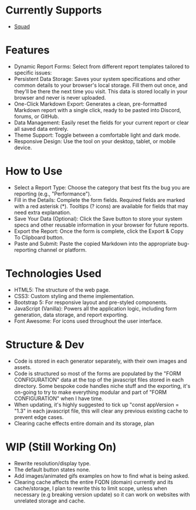 # Currently Supports
- [Squad](https://reporter.syfusion.com/squad/generator)

# Features
- Dynamic Report Forms: Select from different report templates tailored to specific issues:
- Persistent Data Storage: Saves your system specifications and other common details to your browser's local storage. Fill them out once, and they'll be there the next time you visit. This data is stored locally in your browser and never is never uploaded.
- One-Click Markdown Export: Generates a clean, pre-formatted Markdown report with a single click, ready to be pasted into Discord, forums, or GitHub.
- Data Management: Easily reset the fields for your current report or clear all saved data entirely.
- Theme Support: Toggle between a comfortable light and dark mode.
- Responsive Design: Use the tool on your desktop, tablet, or mobile device.

# How to Use
- Select a Report Type: Choose the category that best fits the bug you are reporting (e.g., "Performance").
- Fill in the Details: Complete the form fields. Required fields are marked with a red asterisk (*). Tooltips (? icons) are available for fields that may need extra explanation.
- Save Your Data (Optional): Click the Save button to store your system specs and other reusable information in your browser for future reports.
- Export the Report: Once the form is complete, click the Export & Copy To Clipboard button.
- Paste and Submit: Paste the copied Markdown into the appropriate bug-reporting channel or platform.

# Technologies Used
- HTML5: The structure of the web page.
- CSS3: Custom styling and theme implementation.
- Bootstrap 5: For responsive layout and pre-styled components.
- JavaScript (Vanilla): Powers all the application logic, including form generation, data storage, and report exporting.
- Font Awesome: For icons used throughout the user interface.

# Structure & Dev
- Code is stored in each generator separately, with their own images and assets. 
- Code is structured so most of the forms are populated by the "FORM CONFIGURATION" data at the top of the javascript files stored in each directory. Some bespoke code handles niche stuff and the exporting, it's on-going to try to make everything modular and part of "FORM CONFIGURATION" when I have time.
- When updating, it's highly suggested to tick up "const appVersion = "1.3" in each javascript file, this will clear any previous existing cache to prevent edge cases.
- Clearing cache effects entire domain and its storage, plan

# WIP (Still Working On)
- Rewrite resolution/display type.
- The default button states none.
- Add images/animated gifs examples on how to find what is being asked.
- Clearing cache affects the entire FQDN (domain) currently and its cache/storage, I plan to rewrite this to limit scope, unless when necessary (e.g breaking version update) so it can work on websites with unrelated storage and cache.
